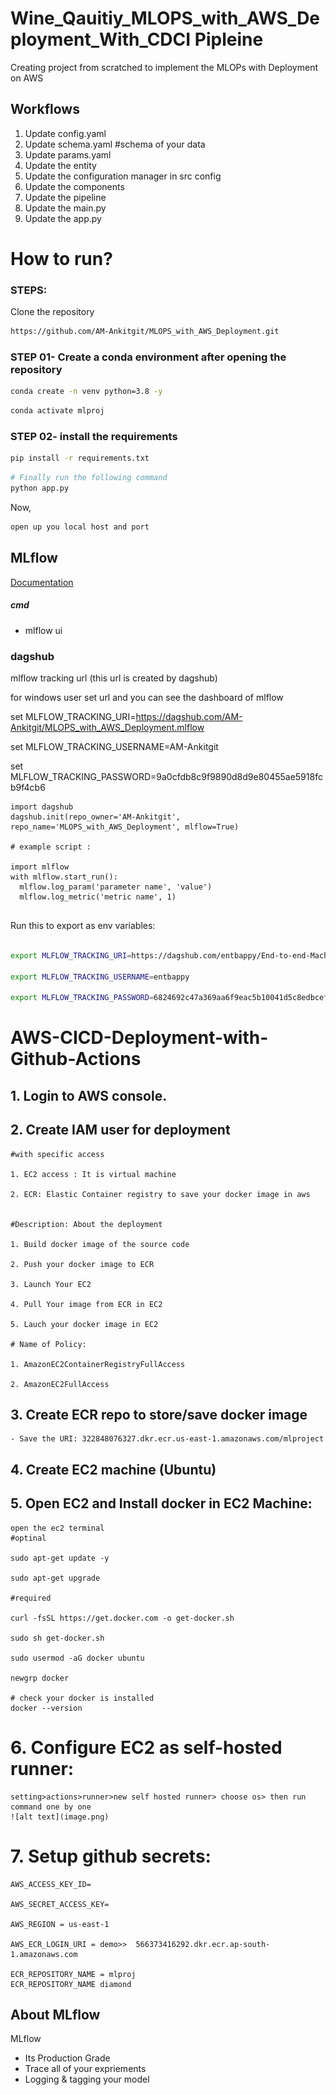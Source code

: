 # Wine_Qauitiy_MLOPS_with_AWS_Deployment_With_CDCI Pipleine

Creating project from scratched to implement the MLOPs with Deployment on AWS



## Workflows

1. Update config.yaml
2. Update schema.yaml #schema of your data
3. Update params.yaml
4. Update the entity
5. Update the configuration manager in src config
6. Update the components
7. Update the pipeline 
8. Update the main.py
9. Update the app.py



# How to run?
### STEPS:

Clone the repository

```bash
https://github.com/AM-Ankitgit/MLOPS_with_AWS_Deployment.git
```
### STEP 01- Create a conda environment after opening the repository

```bash
conda create -n venv python=3.8 -y
```

```bash
conda activate mlproj
```


### STEP 02- install the requirements
```bash
pip install -r requirements.txt
```


```bash
# Finally run the following command
python app.py
```

Now,
```bash
open up you local host and port
```


## MLflow

[Documentation](https://mlflow.org/docs/latest/index.html)


##### cmd
- mlflow ui


### dagshub
mlflow tracking url  (this url is created by dagshub)

for windows user set url and you can see the dashboard of mlflow

set MLFLOW_TRACKING_URI=https://dagshub.com/AM-Ankitgit/MLOPS_with_AWS_Deployment.mlflow

set MLFLOW_TRACKING_USERNAME=AM-Ankitgit

set MLFLOW_TRACKING_PASSWORD=9a0cfdb8c9f9890d8d9e80455ae5918fcb9f4cb6

```
import dagshub
dagshub.init(repo_owner='AM-Ankitgit', repo_name='MLOPS_with_AWS_Deployment', mlflow=True)

# example script :

import mlflow
with mlflow.start_run():
  mlflow.log_param('parameter name', 'value')
  mlflow.log_metric('metric name', 1)


```

Run this to export as env variables:

```bash

export MLFLOW_TRACKING_URI=https://dagshub.com/entbappy/End-to-end-Machine-Learning-Project-with-MLflow.mlflow

export MLFLOW_TRACKING_USERNAME=entbappy 

export MLFLOW_TRACKING_PASSWORD=6824692c47a369aa6f9eac5b10041d5c8edbcef0

```



# AWS-CICD-Deployment-with-Github-Actions

## 1. Login to AWS console.

## 2. Create IAM user for deployment

	#with specific access

	1. EC2 access : It is virtual machine

	2. ECR: Elastic Container registry to save your docker image in aws


	#Description: About the deployment

	1. Build docker image of the source code

	2. Push your docker image to ECR

	3. Launch Your EC2 

	4. Pull Your image from ECR in EC2

	5. Lauch your docker image in EC2

	# Name of Policy:

	1. AmazonEC2ContainerRegistryFullAccess

	2. AmazonEC2FullAccess

	
## 3. Create ECR repo to store/save docker image
    - Save the URI: 322848076327.dkr.ecr.us-east-1.amazonaws.com/mlproject

	
## 4. Create EC2 machine (Ubuntu) 

## 5. Open EC2 and Install docker in EC2 Machine:
	
	open the ec2 terminal
	#optinal

	sudo apt-get update -y

	sudo apt-get upgrade
	
	#required

	curl -fsSL https://get.docker.com -o get-docker.sh

	sudo sh get-docker.sh

	sudo usermod -aG docker ubuntu

	newgrp docker

    # check your docker is installed
    docker --version
	
# 6. Configure EC2 as self-hosted runner:
    setting>actions>runner>new self hosted runner> choose os> then run command one by one
    ![alt text](image.png)


# 7. Setup github secrets:

    AWS_ACCESS_KEY_ID=

    AWS_SECRET_ACCESS_KEY=

    AWS_REGION = us-east-1

    AWS_ECR_LOGIN_URI = demo>>  566373416292.dkr.ecr.ap-south-1.amazonaws.com

    ECR_REPOSITORY_NAME = mlproj
	ECR_REPOSITORY_NAME diamond




## About MLflow 
MLflow

 - Its Production Grade
 - Trace all of your expriements
 - Logging & tagging your model
